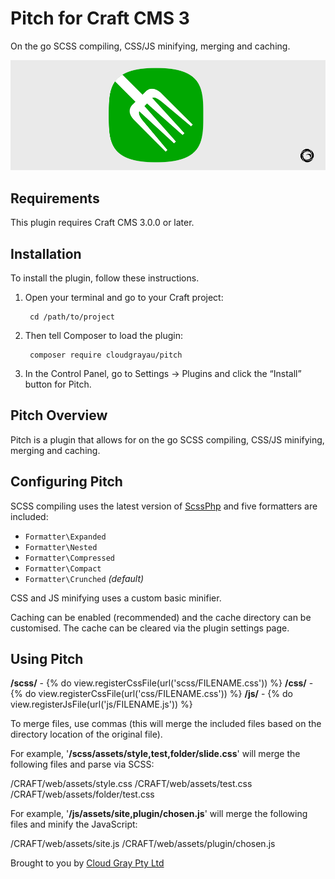 # Pitch for Craft CMS 3

On the go SCSS compiling, CSS/JS minifying, merging and caching.

![Screenshot](resources/pitch.png)

## Requirements

This plugin requires Craft CMS 3.0.0 or later.

## Installation

To install the plugin, follow these instructions.

1. Open your terminal and go to your Craft project:

        cd /path/to/project

2. Then tell Composer to load the plugin:

        composer require cloudgrayau/pitch

3. In the Control Panel, go to Settings → Plugins and click the “Install” button for Pitch.

## Pitch Overview

Pitch is a plugin that allows for on the go SCSS compiling, CSS/JS minifying, merging and caching.

## Configuring Pitch

SCSS compiling uses the latest version of [ScssPhp](https://scssphp.github.io/) and five formatters are included:

- `Formatter\Expanded`
- `Formatter\Nested`
- `Formatter\Compressed`
- `Formatter\Compact`
- `Formatter\Crunched` *(default)*

CSS and JS minifying uses a custom basic minifier.

Caching can be enabled (recommended) and the cache directory can be customised. The cache can be cleared via the plugin settings page.

## Using Pitch

**/scss/** - {% do view.registerCssFile(url('scss/FILENAME.css')) %}
**/css/** - {% do view.registerCssFile(url('css/FILENAME.css')) %}
**/js/** - {% do view.registerJsFile(url('js/FILENAME.js')) %}

To merge files, use commas (this will merge the included files based on the directory location of the original file).

For example, '**/scss/assets/style,test,folder/slide.css**' will merge the following files and parse via SCSS:

/CRAFT/web/assets/style.css
/CRAFT/web/assets/test.css
/CRAFT/web/assets/folder/test.css

For example, '**/js/assets/site,plugin/chosen.js**' will merge the following files and minify the JavaScript:

/CRAFT/web/assets/site.js
/CRAFT/web/assets/plugin/chosen.js



Brought to you by [Cloud Gray Pty Ltd](https://cloudgray.com.au/)